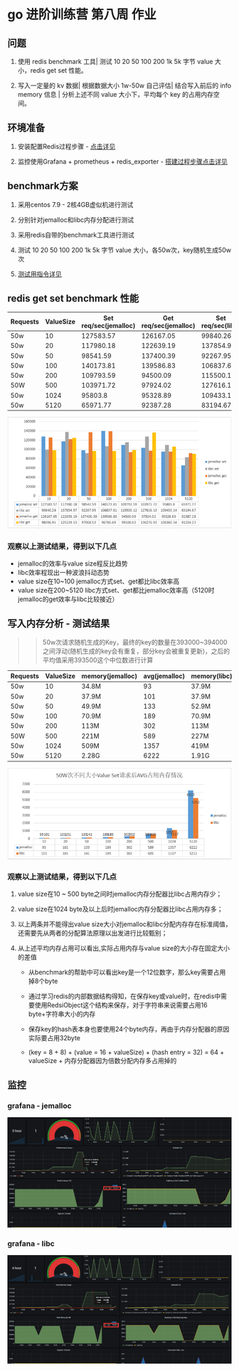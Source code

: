 # go 进阶训练营 第八周 作业

## 问题

1. 使用 redis benchmark 工具| 测试 10 20 50 100 200 1k 5k 字节 value 大小，redis get set 性能。

2. 写入一定量的 kv 数据| 根据数据大小 1w-50w 自己评估| 结合写入前后的 info memory 信息  | 分析上述不同 value 大小下，平均每个 key 的占用内存空间。

## 环境准备

1. 安装配置Redis过程步骤 - [点击详见](./redis_install.md)

2. 监控使用Grafana + prometheus + redis_exporter - [搭建过程步骤点击详见](./monitor.md)

## benchmark方案

1. 采用centos 7.9 - 2核4GB虚似机进行测试

2. 分别针对jemalloc和libc内存分配进行测试

3. 采用redis自带的benchmark工具进行测试

4. 测试 10 20 50 100 200 1k 5k 字节 value 大小，各50w次，key随机生成50w次

5. [测试用指令详见](./benchmark-command.md)

## redis get set benchmark 性能

Requests|ValueSize|Set req/sec(jemalloc)|Get req/sec(jemalloc)|Set req/sec(libc)|Get req/sec(libc)
-|-|-|-|-|-
50w|10|127583.57|126167.05|99840.26|98096.91
50w|20|117980.18|122639.19|137854.97|125219.13
50w|50|98541.59|137400.39|92267.95|97068.53
50w|100|140173.81|139586.83|106837.61|96786.69
50w|200|109793.59|94500.09|115500.12|99108.02
50W|500|103971.72|97924.02|127616.13|136276.92
50w|1024|95803.8|95328.89|109433.14|106360.34
50w|5120|65971.77|92387.28|83194.67|91224.23

![内存使用图](./img/redis_req_sec.png)

### 观察以上测试结果，得到以下几点

- jemalloc的效率与value size程反比趋势
- libc效率程现出一种波浪抖动态势
- value size在10~100 jemalloc方式set、get都比libc效率高
- value size在200~5120 libc方式set、get都比jemalloc效率高（5120时jemalloc的get效率与libc比较接近）

## 写入内存分析 - 测试结果

>> 50w次请求随机生成的Key，最终的key的数量在393000~394000之间浮动(随机生成的key会有重复，部分key会被重复更新)，之后的平均值采用393500这个中位数进行计算

Requests|ValueSize|memory(jemalloc)|avg(jemalloc)|memory(libc)|avg(libc)
-|-|-|-|-|-
50w|10|34.8M|93|37.9M|101
50w|20|37.9M|101|37.9M|101
50w|50|49.9M|133|52.9M|141
50w|100|70.9M|189|70.9M|189
50w|200|113M|302|113M|302
50W|500|221M|589|227M|605
50w|1024|509M|1357|419M|1117
50w|5120|2.28G|6222|1.91G|5212

![内存使用图](./img/redis_memory_avg.png)

### 观察以上测试结果，得到以下几点

1. value size在10 ~ 500 byte之间时jemalloc内存分配器比libc占用内存少；

2. value size在1024 byte及以上后时jemalloc内存分配器比libc占用内存多；

3. 以上两条并不能得出value size大小对jemalloc和libc分配内存存在标准阈值，还需要先从两者的分配算法原理以出发进行比较甄别；

4. 从上述平均内存占用可以看出,实际占用内存与value size的大小存在固定大小的差值

   - 从benchmark的帮助中可以看出key是一个12位数字，那么key需要占用掉8个byte

   - 通过学习redis的内部数据结构得知，在保存key或value时，在redis中需要使用RedsiObject这个结构来保存，对于字符串来说需要占用16 byte+字符串大小的内存

   - 保存key的hash表本身也要使用24个byte内存，再由于内存分配器的原因实际要占用32byte

   - (key = 8 + 8) + (value = 16 + valueSize) + (hash entry = 32) = 64 + valueSize + 内存分配器因为倍数分配内存多占用掉的

## 监控

### grafana - jemalloc

![jemalloc内存使用图](./img/redis_memory_jemalloc.png)

### grafana - libc

![libc内存使用图](./img/redis_memory_libc.png)
